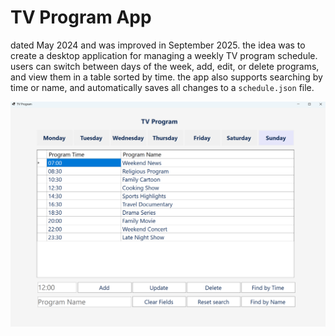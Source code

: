 # TV Program App

dated May 2024 and was improved in September 2025. the idea was to create a desktop application for managing a weekly TV program schedule. users can switch between days of the week, add, edit, or delete programs, and view them in a table sorted by time. the app also supports searching by time or name, and automatically saves all changes to a `schedule.json` file.

![TV Program App preview](https://github.com/trenter39/tvprogramapp/blob/master/preview.png)